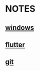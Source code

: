 # NOTES

## [windows](./windows/windows.md)

## [flutter](./flutter/flutter.md)

## [git](./git/git.md)